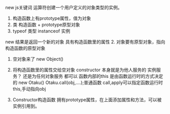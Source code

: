new js关键词
运算符创建一个用户定义的对象类型的实例。
1. 构造函数上有prototype属性，值为对象
2. 类 构造函数 + prototype原型对象
3. typeof 类型 instanceof 实例

new 结果是返回一个新的对象 具有构造函数里的属性
2. 对象要有原型对象，指向构造函数的原型对象


1. 空对象来了 new Object()
2. 将构造函数里的属性交给空对象
constructor 本身就是为他人服务的
实例服务？ 还是为任何对象服务 都可以
函数内部的this 是由函数运行时的方式决定的
new Otaku() 
Otaku.call(obj,....);普通函数
call,apply可以指定函数运行时this,手动指向obj

3. Constructor构造函数 拥有prototype属性，在上面添加属性和方法，可以被实例引用到。